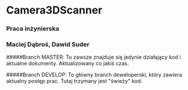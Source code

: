 # Camera3DScanner
### Praca inżynierska
### Maciej Dąbroś, Dawid Suder


#####Branch MASTER:
    Tu zawsze znajduje się jedynie działający kod i aktualne dokumenty. Aktualizowany co jakiś czas.

#####Branch DEVELOP:
    To główny branch deweloperski, który zawiera aktualny postęp prac. Tutaj trzymany jest "świeży" kod.

